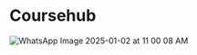 # Coursehub
![WhatsApp Image 2025-01-02 at 11 00 08 AM](https://github.com/user-attachments/assets/7f159205-f91f-4a72-8cf4-eaa596e757b4)


